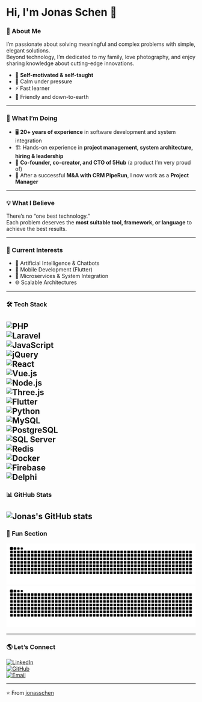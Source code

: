 # Hi, I'm Jonas Schen 👋  

### 🚀 About Me  
I’m passionate about solving meaningful and complex problems with simple, elegant solutions.  
Beyond technology, I’m dedicated to my family, love photography, and enjoy sharing knowledge about cutting-edge innovations.  

- 🌟 **Self-motivated & self-taught**  
- 🧘 Calm under pressure  
- ⚡ Fast learner  
- 🤝 Friendly and down-to-earth  

---

### 💼 What I’m Doing  
- 🖥️ **20+ years of experience** in software development and system integration  
- 🏗️ Hands-on experience in **project management, system architecture, hiring & leadership**  
- 🚀 **Co-founder, co-creator, and CTO of 5Hub** (a product I’m very proud of)  
- 🤝 After a successful **M&A with CRM PipeRun**, I now work as a **Project Manager**  

---

### 💡 What I Believe  
There’s no “one best technology.”  
Each problem deserves the **most suitable tool, framework, or language** to achieve the best results.  

---

### 🎯 Current Interests  
- 🤖 Artificial Intelligence & Chatbots  
- 📱 Mobile Development (Flutter)  
- 🧩 Microservices & System Integration  
- 🌐 Scalable Architectures  

---

### 🛠️ Tech Stack  
![PHP](https://img.shields.io/badge/PHP-777BB4?logo=php&logoColor=white)  
![Laravel](https://img.shields.io/badge/Laravel-FF2D20?logo=laravel&logoColor=white)  
![JavaScript](https://img.shields.io/badge/JavaScript-F7DF1E?logo=javascript&logoColor=black)  
![jQuery](https://img.shields.io/badge/jQuery-0769AD?logo=jquery&logoColor=white)  
![React](https://img.shields.io/badge/React-61DAFB?logo=react&logoColor=black)  
![Vue.js](https://img.shields.io/badge/Vue.js-4FC08D?logo=vue.js&logoColor=white)  
![Node.js](https://img.shields.io/badge/Node.js-339933?logo=node.js&logoColor=white)  
![Three.js](https://img.shields.io/badge/Three.js-black?logo=three.js&logoColor=white)  
![Flutter](https://img.shields.io/badge/Flutter-02569B?logo=flutter&logoColor=white)  
![Python](https://img.shields.io/badge/Python-3776AB?logo=python&logoColor=white)  
![MySQL](https://img.shields.io/badge/MySQL-4479A1?logo=mysql&logoColor=white)  
![PostgreSQL](https://img.shields.io/badge/PostgreSQL-316192?logo=postgresql&logoColor=white)  
![SQL Server](https://img.shields.io/badge/SQL%20Server-CC2927?logo=microsoftsqlserver&logoColor=white)  
![Redis](https://img.shields.io/badge/Redis-DC382D?logo=redis&logoColor=white)  
![Docker](https://img.shields.io/badge/Docker-2496ED?logo=docker&logoColor=white)  
![Firebase](https://img.shields.io/badge/Firebase-FFCA28?logo=firebase&logoColor=black)  
![Delphi](https://img.shields.io/badge/Delphi-E62431?logo=delphi&logoColor=white)  
---

### 📊 GitHub Stats  
![Jonas's GitHub stats](https://github-readme-stats.vercel.app/api?username=jonasschen&show_icons=true&theme=radical)  
---

### 🐍 Fun Section  

![Snake animation](https://raw.githubusercontent.com/jonasschen/jonasschen/output/github-contribution-grid-snake.svg#gh-light-mode-only)
![Snake animation](https://raw.githubusercontent.com/jonasschen/jonasschen/output/github-contribution-grid-snake-dark.svg#gh-dark-mode-only)

---

### 🌎 Let’s Connect  
[![LinkedIn](https://img.shields.io/badge/LinkedIn-blue?logo=linkedin&logoColor=white)](https://www.linkedin.com/in/jonasschen/)  
[![GitHub](https://img.shields.io/badge/GitHub-000?logo=github&logoColor=white)](https://github.com/jonasschen)  
[![Email](https://img.shields.io/badge/Email-D14836?logo=gmail&logoColor=white)](mailto:jonasschen@gmail.com)  

---

⭐️ From [jonasschen](https://github.com/jonasschen)
